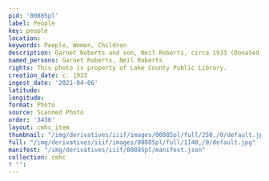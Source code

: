 ```yaml
---
pid: '00885pl'
label: People
key: people
location: 
keywords: People, Women, Children
description: Garnet Roberts and son, Neil Roberts, circa 1933 (Donated by Keith Roberts)
named_persons: Garnet Roberts, Neil Roberts
rights: This photo is property of Lake County Public Library.
creation_date: c. 1933
ingest_date: '2021-04-06'
latitude: 
longitude: 
format: Photo
source: Scanned Photo
order: '3436'
layout: cmhc_item
thumbnail: "/img/derivatives/iiif/images/00885pl/full/250,/0/default.jpg"
full: "/img/derivatives/iiif/images/00885pl/full/1140,/0/default.jpg"
manifest: "/img/derivatives/iiif/00885pl/manifest.json"
collection: cmhc
! '': 
---
```

